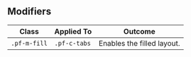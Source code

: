 ## Modifiers

| Class | Applied To | Outcome |
| -- | -- | -- |
| `.pf-m-fill`  | `.pf-c-tabs` | Enables the filled layout. |